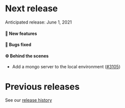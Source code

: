 # Next release

Anticipated release: June 1, 2021

#### 🚀 New features

#### 🐛 Bugs fixed

#### ⚙️ Behind the scenes

- Add a mongo server to the local environment ([#3105])

# Previous releases

See our [release history](https://github.com/CMSgov/eAPD/releases)

[#3105]: https://github.com/CMSgov/eAPD/issues/3105
